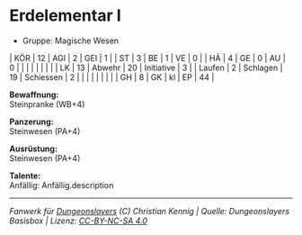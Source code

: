 # Erdelementar I  
- Gruppe: Magische Wesen  

| KÖR    | 12 | AGI      | 2  | GEI        | 1  |
| ST     | 3  | BE       | 1  | VE         | 0  |
| HÄ     | 4  | GE       | 0  | AU         | 0  |
|        |    |          |    |            |    |
| LK     | 13 | Abwehr   | 20 | Initiative | 3  |
| Laufen | 2  | Schlagen | 19 | Schiessen  | 2  |
|        |    |          |    |            |    |
| GH     | 8  | GK       | kl | EP         | 44 |


**Bewaffnung:**  
Steinpranke (WB+4)

**Panzerung:**  
Steinwesen (PA+4)

**Ausrüstung:**  
Steinwesen (PA+4)

**Talente:**  
Anfällig: Anfällig.description





___
*Fanwerk für [Dungeonslayers](https://www.dungeonslayers.net/) (C) Christian Kennig | Quelle: Dungeonslayers Basisbox | Lizenz: [CC-BY-NC-SA 4.0](https://creativecommons.org/licenses/by-nc-sa/4.0/deed.de)*